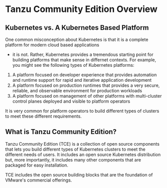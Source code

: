 # Tanzu Community Edition Overview

## Kubernetes vs. A Kubernetes Based Platform

One common misconception about Kubernetes is that it is a complete platform for modern cloud based applications
- it is not. Rather, Kubernetes provides a tremendous starting point for building platforms that make
sense in differnet contexts. For example, you might see the following types of Kubernetes platforms:

1. A platform focused on developer experience that provides automation and runtime support for rapid and
   iterative application development
1. A platform focused on production runtimes that provides a very secure, reliable, and observable
   environment for production workloads
1. A platform focused on management of other platforms with multi-cluster control planes deployed and
   visible to platform operators

It is very common for platform operators to build different types of clusters to meet these different requirements.

## What is Tanzu Community Edition?

Tanzu Community Edition (TCE) is a collection of open source components that lets you build different types
of Kubernetes clusters to meet the different needs of users. It includes an open source Kubernetes
distribution but, more importantly, it includes many other components that are packaged for easy installation.

TCE includes the open source building blocks that are the foundation of VMware's commercial offerings.

